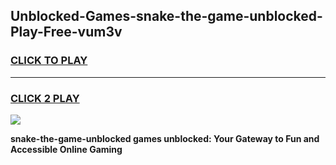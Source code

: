 
## Unblocked-Games-snake-the-game-unblocked-Play-Free-vum3v
<h3>
<a href="https://premium76.site?title=snake-the-game-unblocked&ref=20A">CLICK TO PLAY</a></h3>
<hr>

<h3>
<a href="https://premium76.site?title=snake-the-game-unblocked&ref=20A">CLICK 2 PLAY</a>
  
</h3>

<a href="https://premium76.site?title=snake-the-game-unblocked&ref=20A"><img src="https://clearcache.store/games.png"></a>


**snake-the-game-unblocked games unblocked: Your Gateway to Fun and Accessible Online Gaming**
